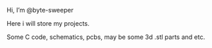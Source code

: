 Hi, I’m @byte-sweeper

Here i will store my projects.

Some C code, schematics, pcbs, may be some 3d .stl parts and etc.

